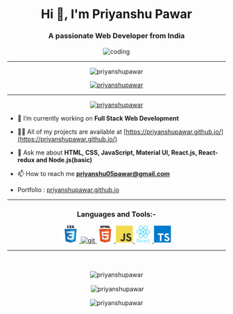 
</div>
<h1 align="center">Hi 👋, I'm Priyanshu Pawar</h1>
<h3 align="center">A passionate Web Developer from India</h3>

<div align="center" >
<img align="center" alt="coding" width="50%" src="https://camo.githubusercontent.com/c1dcb74cc1c1835b1d716f5051499a2814c683c806b15f04b0eba492863703e9/68747470733a2f2f63646e2e6472696262626c652e636f6d2f75736572732f3733303730332f73637265656e73686f74732f363538313234332f6176656e746f2e676966">
</div>

<hr>

<p align="center"> <img src="https://komarev.com/ghpvc/?username=priyanshupawar&label=Profile%20views&color=0e75b6&style=flat" alt="priyanshupawar" /> </p>

<p align="center"> <a href="https://github.com/ryo-ma/github-profile-trophy"><img src="https://github-profile-trophy.vercel.app/?username=priyanshupawar" alt="priyanshupawar" /></a> </p>
<hr>
<p align="center"> <a href="https://twitter.com/priyanshupawar" target="blank"><img src="https://img.shields.io/twitter/follow/priyanshupawar?logo=twitter&style=for-the-badge" alt="priyanshupawar" /></a> </p>


- 🌱 I’m currently working on **Full Stack Web Development**

- 👨‍💻 All of my projects are available at [https://priyanshupawar.github.io/](https://priyanshupawar.github.io/)

- 💬 Ask me about **HTML, CSS, JavaScript, Material UI, React.js, React-redux and Node.js(basic)**

- 📫 How to reach me **priyanshu05pawar@gmail.com**
- Portfolio : [priyanshupawar.github.io](https://priyanshupawar.github.io/)


<hr>
<h3 align="center">Languages and Tools:-</h3>
<p align="center"> <a href="https://www.w3schools.com/css/" target="_blank" rel="noreferrer"> <img src="https://raw.githubusercontent.com/devicons/devicon/master/icons/css3/css3-original-wordmark.svg" alt="css3" width="40" height="40"/> </a> <a href="https://git-scm.com/" target="_blank" rel="noreferrer"> <img src="https://www.vectorlogo.zone/logos/git-scm/git-scm-icon.svg" alt="git" width="40" height="40"/> </a> <a href="https://www.w3.org/html/" target="_blank" rel="noreferrer"> <img src="https://raw.githubusercontent.com/devicons/devicon/master/icons/html5/html5-original-wordmark.svg" alt="html5" width="40" height="40"/> </a> <a href="https://developer.mozilla.org/en-US/docs/Web/JavaScript" target="_blank" rel="noreferrer"> <img src="https://raw.githubusercontent.com/devicons/devicon/master/icons/javascript/javascript-original.svg" alt="javascript" width="40" height="40"/> </a> <a href="https://reactjs.org/" target="_blank" rel="noreferrer"> <img src="https://raw.githubusercontent.com/devicons/devicon/master/icons/react/react-original-wordmark.svg" alt="react" width="40" height="40"/> </a> <a href="https://www.typescriptlang.org/" target="_blank" rel="noreferrer"> <img src="https://raw.githubusercontent.com/devicons/devicon/master/icons/typescript/typescript-original.svg" alt="typescript" width="40" height="40"/> </a> </p>
<hr>
<p>&nbsp;
<div align="center"><img align="center" src="https://github-readme-stats.vercel.app/api/top-langs?username=priyanshupawar&show_icons=true&locale=en&layout=compact" alt="priyanshupawar" /></div> </p>
<div align="center">
<p>&nbsp;<img align="center" src="https://github-readme-stats.vercel.app/api?username=priyanshupawar&show_icons=true&locale=en" alt="priyanshupawar" /></p>

<p><img align="center" src="https://github-readme-streak-stats.herokuapp.com/?user=priyanshupawar&" alt="priyanshupawar" /></p>
</div>
